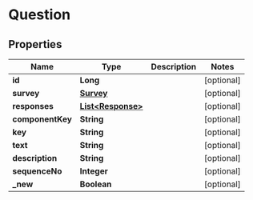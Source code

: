
# Question

## Properties
Name | Type | Description | Notes
------------ | ------------- | ------------- | -------------
**id** | **Long** |  |  [optional]
**survey** | [**Survey**](Survey.md) |  |  [optional]
**responses** | [**List&lt;Response&gt;**](Response.md) |  |  [optional]
**componentKey** | **String** |  |  [optional]
**key** | **String** |  |  [optional]
**text** | **String** |  |  [optional]
**description** | **String** |  |  [optional]
**sequenceNo** | **Integer** |  |  [optional]
**_new** | **Boolean** |  |  [optional]



